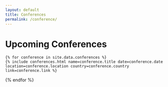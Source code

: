 ```yaml
---
layout: default
title: Conferences
permalink: /conference/
---
```


<div class="conferences">
    <h1>Upcoming Conferences</h1>
    <div id="upcoming-conferences"></div>
    

    {% for conference in site.data.conferences %}
    {% include conferences.html name=conference.title date=conference.date location=conference.location country=conference.country link=conference.link %}
{% endfor %}
    <!-- <h1>Past Conferences</h1>
    <div id="past-conferences"></div> -->
</div>
